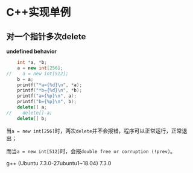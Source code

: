 # C++实现单例



## 对一个指针多次delete

**undefined behavior**

```c++
    int *a, *b;
    a = new int[256];
//    a = new int[512];
    b = a;
    printf("*a={%d}\n", *a);
    printf("*b={%d}\n", *b);
    printf("a={%p}\n", a);
    printf("b={%p}\n", b);
    delete[] a;
//    delete[] a;
    delete[] b;
```

当`a = new int[256]`时，两次`delete`并不会报错，程序可以正常运行，正常退出；

而当`a = new int[512]`时，会报`double free or corruption (!prev)`。

g++ (Ubuntu 7.3.0-27ubuntu1~18.04) 7.3.0